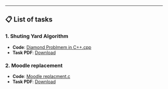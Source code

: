 ---
## 📋 **List of tasks**
### 1. Shuting Yard Algorithm
- **Code**: [Diamond Problmem in C++.cpp](./DiamondProblem.cpp)  
- **Task PDF**: [Download](./Tasks/DimondProblem.pdf) 

 ### 2. Moodle replacement
- **Code**: [Moodle replacment.c](./Moodle_replacement.c)  
- **Task PDF**: [Download](./Tasks/moodle_replacement.pdf)
